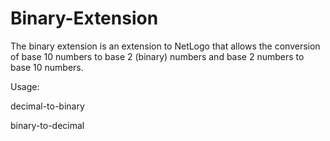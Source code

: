 # Binary-Extension

The binary extension is an extension to NetLogo that allows
the conversion of base 10 numbers to base 2 (binary) numbers
and base 2 numbers to base 10 numbers.

Usage:

decimal-to-binary <number>

binary-to-decimal <number>


